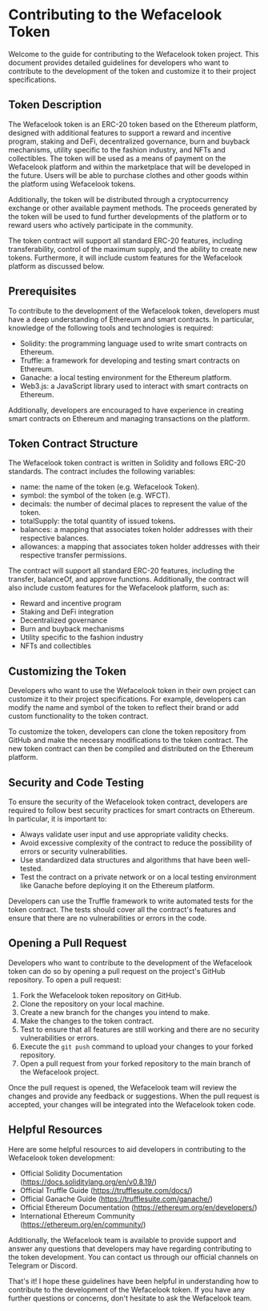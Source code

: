 # Contributing to the Wefacelook Token

Welcome to the guide for contributing to the Wefacelook token project. This document provides detailed guidelines for developers who want to contribute to the development of the token and customize it to their project specifications.

## Token Description

The Wefacelook token is an ERC-20 token based on the Ethereum platform, designed with additional features to support a reward and incentive program, staking and DeFi, decentralized governance, burn and buyback mechanisms, utility specific to the fashion industry, and NFTs and collectibles. The token will be used as a means of payment on the Wefacelook platform and within the marketplace that will be developed in the future. Users will be able to purchase clothes and other goods within the platform using Wefacelook tokens.

Additionally, the token will be distributed through a cryptocurrency exchange or other available payment methods. The proceeds generated by the token will be used to fund further developments of the platform or to reward users who actively participate in the community.

The token contract will support all standard ERC-20 features, including transferability, control of the maximum supply, and the ability to create new tokens. Furthermore, it will include custom features for the Wefacelook platform as discussed below.

## Prerequisites

To contribute to the development of the Wefacelook token, developers must have a deep understanding of Ethereum and smart contracts. In particular, knowledge of the following tools and technologies is required:

- Solidity: the programming language used to write smart contracts on Ethereum.
- Truffle: a framework for developing and testing smart contracts on Ethereum.
- Ganache: a local testing environment for the Ethereum platform.
- Web3.js: a JavaScript library used to interact with smart contracts on Ethereum.

Additionally, developers are encouraged to have experience in creating smart contracts on Ethereum and managing transactions on the platform.

## Token Contract Structure

The Wefacelook token contract is written in Solidity and follows ERC-20 standards. The contract includes the following variables:

- name: the name of the token (e.g. Wefacelook Token).
- symbol: the symbol of the token (e.g. WFCT).
- decimals: the number of decimal places to represent the value of the token.
- totalSupply: the total quantity of issued tokens.
- balances: a mapping that associates token holder addresses with their respective balances.
- allowances: a mapping that associates token holder addresses with their respective transfer permissions.

The contract will support all standard ERC-20 features, including the transfer, balanceOf, and approve functions. Additionally, the contract will also include custom features for the Wefacelook platform, such as:

- Reward and incentive program
- Staking and DeFi integration
- Decentralized governance
- Burn and buyback mechanisms
- Utility specific to the fashion industry
- NFTs and collectibles

## Customizing the Token

Developers who want to use the Wefacelook token in their own project can customize it to their project specifications. For example, developers can modify the name and symbol of the token to reflect their brand or add custom functionality to the token contract.

To customize the token, developers can clone the token repository from GitHub and make the necessary modifications to the token contract. The new token contract can then be compiled and distributed on the Ethereum platform.

## Security and Code Testing

To ensure the security of the Wefacelook token contract, developers are required to follow best security practices for smart contracts on Ethereum. In particular, it is important to:

- Always validate user input and use appropriate validity checks.
- Avoid excessive complexity of the contract to reduce the possibility of errors or security vulnerabilities.
- Use standardized data structures and algorithms that have been well-tested.
- Test the contract on a private network or on a local testing environment like Ganache before deploying it on the Ethereum platform.

Developers can use the Truffle framework to write automated tests for the token contract. The tests should cover all the contract's features and ensure that there are no vulnerabilities or errors in the code.

## Opening a Pull Request

Developers who want to contribute to the development of the Wefacelook token can do so by opening a pull request on the project's GitHub repository. To open a pull request:

1. Fork the Wefacelook token repository on GitHub.
2. Clone the repository on your local machine.
3. Create a new branch for the changes you intend to make.
4. Make the changes to the token contract.
5. Test to ensure that all features are still working and there are no security vulnerabilities or errors.
6. Execute the `git push` command to upload your changes to your forked repository.
7. Open a pull request from your forked repository to the main branch of the Wefacelook project.

Once the pull request is opened, the Wefacelook team will review the changes and provide any feedback or suggestions. When the pull request is accepted, your changes will be integrated into the Wefacelook token code.

## Helpful Resources

Here are some helpful resources to aid developers in contributing to the Wefacelook token development:

- Official Solidity Documentation (https://docs.soliditylang.org/en/v0.8.19/)
- Official Truffle Guide (https://trufflesuite.com/docs/)
- Official Ganache Guide (https://trufflesuite.com/ganache/)
- Official Ethereum Documentation (https://ethereum.org/en/developers/)
- International Ethereum Community (https://ethereum.org/en/community/)

Additionally, the Wefacelook team is available to provide support and answer any questions that developers may have regarding contributing to the token development. You can contact us through our official channels on Telegram or Discord.

That's it! I hope these guidelines have been helpful in understanding how to contribute to the development of the Wefacelook token. If you have any further questions or concerns, don't hesitate to ask the Wefacelook team.

